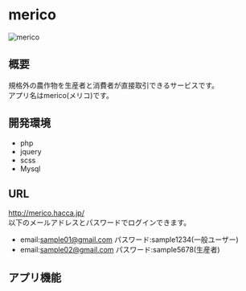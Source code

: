 # merico
![merico](https://user-images.githubusercontent.com/50671204/110930499-853ce800-836c-11eb-86ff-88e0e9ce3198.png)
## 概要
規格外の農作物を生産者と消費者が直接取引できるサービスです。  
アプリ名はmerico(メリコ)です。
## 開発環境
* php
* jquery
* scss
* Mysql
## URL
http://merico.hacca.jp/  
以下のメールアドレスとパスワードでログインできます。 
* email:sample01@gmail.com パスワード:sample1234(一般ユーザー)  
* email:sample02@gmail.com パスワード:sample5678(生産者)
## アプリ機能

